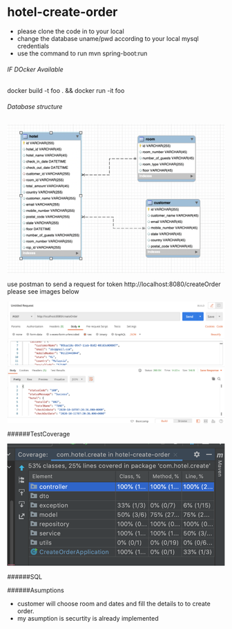 # hotel-create-order
* please clone the code in to your local
* change the database uname/pwd according to your local mysql credentials
* use the command to run mvn spring-boot:run 
###### IF DOcker Available
docker build -t foo . && docker run -it foo
###### Database structure

![db](images/db.png)

use postman to send a request for token http://localhost:8080/createOrder please see images below

![db](images/postman.png)

######TestCoverage

![db](images/test.png)


######SQL

######Asumptions
* customer will choose room and dates and fill the details to to create order.
* my asumption is securtity is already implemented


